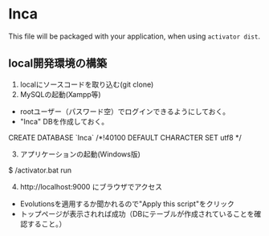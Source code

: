 Inca
=================================

This file will be packaged with your application, when using `activator dist`.  


## local開発環境の構築
1. localにソースコードを取り込む(git clone)
2. MySQLの起動(Xampp等)
  * rootユーザー（パスワード空）でログインできるようにしておく。
  * "Inca" DBを作成しておく。

   CREATE DATABASE \`Inca\` /*!40100 DEFAULT CHARACTER SET utf8 */

3. アプリケーションの起動(Windows版)

  $ <sorce-path>/activator.bat run

4. http://localhost:9000 にブラウザでアクセス
  * Evolutionsを適用するか聞かれるので"Apply this script"をクリック
  * トップページが表示されれば成功（DBにテーブルが作成されていることを確認すること。）
